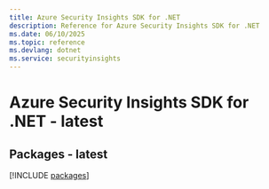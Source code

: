 ```yaml
---
title: Azure Security Insights SDK for .NET
description: Reference for Azure Security Insights SDK for .NET
ms.date: 06/10/2025
ms.topic: reference
ms.devlang: dotnet
ms.service: securityinsights
---
```

# Azure Security Insights SDK for .NET - latest
## Packages - latest
[!INCLUDE [packages](security-insights-index.md)]